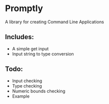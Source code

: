 # Promptly
A library for creating Command Line Applications

## Includes:
- A simple get input
- Input string to type conversion

## Todo:
- Input checking
- Type checking
- Numeric bounds checking
- Example
